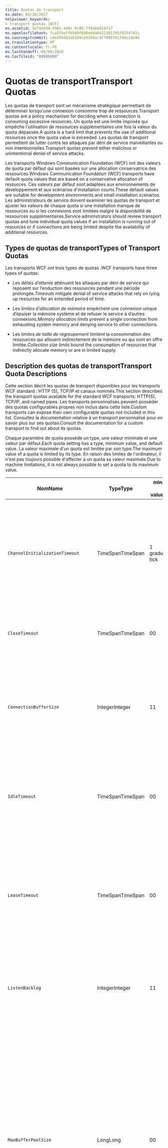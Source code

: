 ```yaml
---
title: Quotas de transport
ms.date: 03/30/2017
helpviewer_keywords:
- transport quotas [WCF]
ms.assetid: 3e71dd3d-f981-4d9c-9c06-ff8abb61b717
ms.openlocfilehash: fca5fbeffb560f848edda6421301785f02547d2c
ms.sourcegitcommit: cdb295dd1db589ce5169ac9ff096f01fd0c2da9d
ms.translationtype: MT
ms.contentlocale: fr-FR
ms.lasthandoff: 06/09/2020
ms.locfileid: "84585699"
---
```

# <a name="transport-quotas"></a><span data-ttu-id="00146-102">Quotas de transport</span><span class="sxs-lookup"><span data-stu-id="00146-102">Transport Quotas</span></span>
<span data-ttu-id="00146-103">Les quotas de transport sont un mécanisme stratégique permettant de déterminer lorsqu'une connexion consomme trop de ressources.</span><span class="sxs-lookup"><span data-stu-id="00146-103">Transport quotas are a policy mechanism for deciding when a connection is consuming excessive resources.</span></span> <span data-ttu-id="00146-104">Un quota est une limite imposée qui empêche l'utilisation de ressources supplémentaires une fois la valeur du quota dépassée.</span><span class="sxs-lookup"><span data-stu-id="00146-104">A quota is a hard limit that prevents the use of additional resources once the quota value is exceeded.</span></span> <span data-ttu-id="00146-105">Les quotas de transport permettent de lutter contre les attaques par déni de service malveillantes ou non intentionnelles.</span><span class="sxs-lookup"><span data-stu-id="00146-105">Transport quotas prevent either malicious or unintentional denial of service attacks.</span></span>  
  
 <span data-ttu-id="00146-106">Les transports Windows Communication Foundation (WCF) ont des valeurs de quota par défaut qui sont basées sur une allocation conservatrice des ressources.</span><span class="sxs-lookup"><span data-stu-id="00146-106">Windows Communication Foundation (WCF) transports have default quota values that are based on a conservative allocation of resources.</span></span> <span data-ttu-id="00146-107">Ces valeurs par défaut sont adaptées aux environnements de développement et aux scénarios d'installation courts.</span><span class="sxs-lookup"><span data-stu-id="00146-107">These default values are suitable for development environments and small installation scenarios.</span></span> <span data-ttu-id="00146-108">Les administrateurs de service doivent examiner les quotas de transport et ajuster les valeurs de chaque quota si une installation manque de ressources ou si les connexions sont limitées malgré la disponibilité de ressources supplémentaires.</span><span class="sxs-lookup"><span data-stu-id="00146-108">Service administrators should review transport quotas and tune individual quota values if an installation is running out of resources or if connections are being limited despite the availability of additional resources.</span></span>  
  
## <a name="types-of-transport-quotas"></a><span data-ttu-id="00146-109">Types de quotas de transport</span><span class="sxs-lookup"><span data-stu-id="00146-109">Types of Transport Quotas</span></span>  
 <span data-ttu-id="00146-110">Les transports WCF ont trois types de quotas :</span><span class="sxs-lookup"><span data-stu-id="00146-110">WCF transports have three types of quotas:</span></span>  
  
- <span data-ttu-id="00146-111">Les *délais d’attente* atténuent les attaques par déni de service qui reposent sur l’enduction des ressources pendant une période prolongée.</span><span class="sxs-lookup"><span data-stu-id="00146-111">*Timeouts* mitigate denial of service attacks that rely on tying up resources for an extended period of time.</span></span>  
  
- <span data-ttu-id="00146-112">Les *limites d’allocation de mémoire* empêchent une connexion unique d’épuiser la mémoire système et de refuser le service à d’autres connexions.</span><span class="sxs-lookup"><span data-stu-id="00146-112">*Memory allocation limits* prevent a single connection from exhausting system memory and denying service to other connections.</span></span>  
  
- <span data-ttu-id="00146-113">Les *limites de taille de regroupement limitent* la consommation des ressources qui allouent indirectement de la mémoire ou qui sont en offre limitée.</span><span class="sxs-lookup"><span data-stu-id="00146-113">*Collection size limits* bound the consumption of resources that indirectly allocate memory or are in limited supply.</span></span>  
  
## <a name="transport-quota-descriptions"></a><span data-ttu-id="00146-114">Description des quotas de transport</span><span class="sxs-lookup"><span data-stu-id="00146-114">Transport Quota Descriptions</span></span>  
 <span data-ttu-id="00146-115">Cette section décrit les quotas de transport disponibles pour les transports WCF standard : HTTP (S), TCP/IP et canaux nommés.</span><span class="sxs-lookup"><span data-stu-id="00146-115">This section describes the transport quotas available for the standard WCF transports: HTTP(S), TCP/IP, and named pipes.</span></span> <span data-ttu-id="00146-116">Les transports personnalisés peuvent posséder des quotas configurables propres non inclus dans cette liste.</span><span class="sxs-lookup"><span data-stu-id="00146-116">Custom transports can expose their own configurable quotas not included in this list.</span></span> <span data-ttu-id="00146-117">Consultez la documentation relative à un transport personnalisé pour en savoir plus sur ses quotas.</span><span class="sxs-lookup"><span data-stu-id="00146-117">Consult the documentation for a custom transport to find out about its quotas.</span></span>  
  
 <span data-ttu-id="00146-118">Chaque paramètre de quota possède un type, une valeur minimale et une valeur par défaut.</span><span class="sxs-lookup"><span data-stu-id="00146-118">Each quota setting has a type, minimum value, and default value.</span></span> <span data-ttu-id="00146-119">La valeur maximale d'un quota est limitée par son type.</span><span class="sxs-lookup"><span data-stu-id="00146-119">The maximum value of a quota is limited by its type.</span></span> <span data-ttu-id="00146-120">En raison des limites de l'ordinateur, il n'est pas toujours possible d'affecter à un quota sa valeur maximale.</span><span class="sxs-lookup"><span data-stu-id="00146-120">Due to machine limitations, it is not always possible to set a quota to its maximum value.</span></span>  
  
|<span data-ttu-id="00146-121">Nom</span><span class="sxs-lookup"><span data-stu-id="00146-121">Name</span></span>|<span data-ttu-id="00146-122">Type</span><span class="sxs-lookup"><span data-stu-id="00146-122">Type</span></span>|<span data-ttu-id="00146-123">min.</span><span class="sxs-lookup"><span data-stu-id="00146-123">Min.</span></span><br /><br /> <span data-ttu-id="00146-124">value</span><span class="sxs-lookup"><span data-stu-id="00146-124">value</span></span>|<span data-ttu-id="00146-125">Default</span><span class="sxs-lookup"><span data-stu-id="00146-125">Default</span></span><br /><br /> <span data-ttu-id="00146-126">value</span><span class="sxs-lookup"><span data-stu-id="00146-126">value</span></span>|<span data-ttu-id="00146-127">Description</span><span class="sxs-lookup"><span data-stu-id="00146-127">Description</span></span>|  
|----------|----------|--------------------|-----------------------|-----------------|  
|`ChannelInitializationTimeout`|<span data-ttu-id="00146-128">TimeSpan</span><span class="sxs-lookup"><span data-stu-id="00146-128">TimeSpan</span></span>|<span data-ttu-id="00146-129">1 graduation</span><span class="sxs-lookup"><span data-stu-id="00146-129">1 tick</span></span>|<span data-ttu-id="00146-130">5 secondes</span><span class="sxs-lookup"><span data-stu-id="00146-130">5 sec</span></span>|<span data-ttu-id="00146-131">Durée maximale à attendre pour qu'une connexion envoie le préambule pendant la lecture initiale.</span><span class="sxs-lookup"><span data-stu-id="00146-131">Maximum time to wait for a connection to send the preamble during the initial read.</span></span> <span data-ttu-id="00146-132">Ces données sont reçues avant que l'authentification ait lieu.</span><span class="sxs-lookup"><span data-stu-id="00146-132">This data is received before authentication occurs.</span></span> <span data-ttu-id="00146-133">Ce paramètre est généralement bien inférieur à la valeur de quota `ReceiveTimeout`.</span><span class="sxs-lookup"><span data-stu-id="00146-133">This setting is generally much smaller than the `ReceiveTimeout` quota value.</span></span>|  
|`CloseTimeout`|<span data-ttu-id="00146-134">TimeSpan</span><span class="sxs-lookup"><span data-stu-id="00146-134">TimeSpan</span></span>|<span data-ttu-id="00146-135">0</span><span class="sxs-lookup"><span data-stu-id="00146-135">0</span></span>|<span data-ttu-id="00146-136">1 minute</span><span class="sxs-lookup"><span data-stu-id="00146-136">1 min</span></span>|<span data-ttu-id="00146-137">Durée maximale à attendre pour qu'une connexion se ferme avant que le transport ne lève une exception.</span><span class="sxs-lookup"><span data-stu-id="00146-137">Maximum time to wait for a connection to close before the transport raises an exception.</span></span>|  
|`ConnectionBufferSize`|<span data-ttu-id="00146-138">Integer</span><span class="sxs-lookup"><span data-stu-id="00146-138">Integer</span></span>|<span data-ttu-id="00146-139">1</span><span class="sxs-lookup"><span data-stu-id="00146-139">1</span></span>|<span data-ttu-id="00146-140">8 Ko</span><span class="sxs-lookup"><span data-stu-id="00146-140">8 KB</span></span>|<span data-ttu-id="00146-141">Taille, en octets, des mémoires tampon de réception et de transmission du transport sous-jacent.</span><span class="sxs-lookup"><span data-stu-id="00146-141">Size, in bytes, of the transmit and receive buffers of the underlying transport.</span></span> <span data-ttu-id="00146-142">Augmenter la taille de la mémoire tampon peut améliorer le débit lors de l'envoi de messages volumineux.</span><span class="sxs-lookup"><span data-stu-id="00146-142">Increasing the buffer size can improve throughput when sending large messages.</span></span>|  
|`IdleTimeout`|<span data-ttu-id="00146-143">TimeSpan</span><span class="sxs-lookup"><span data-stu-id="00146-143">TimeSpan</span></span>|<span data-ttu-id="00146-144">0</span><span class="sxs-lookup"><span data-stu-id="00146-144">0</span></span>|<span data-ttu-id="00146-145">2 min</span><span class="sxs-lookup"><span data-stu-id="00146-145">2 min</span></span>|<span data-ttu-id="00146-146">Durée maximale pendant laquelle une connexion en groupe peut rester inactive avant d'être fermée.</span><span class="sxs-lookup"><span data-stu-id="00146-146">Maximum time a pooled connection can remain idle before being closed.</span></span><br /><br /> <span data-ttu-id="00146-147">Ce paramètre ne s'applique qu'aux connexions en groupe.</span><span class="sxs-lookup"><span data-stu-id="00146-147">This setting only applies to pooled connections.</span></span>|  
|`LeaseTimeout`|<span data-ttu-id="00146-148">TimeSpan</span><span class="sxs-lookup"><span data-stu-id="00146-148">TimeSpan</span></span>|<span data-ttu-id="00146-149">0</span><span class="sxs-lookup"><span data-stu-id="00146-149">0</span></span>|<span data-ttu-id="00146-150">5 minutes</span><span class="sxs-lookup"><span data-stu-id="00146-150">5 min</span></span>|<span data-ttu-id="00146-151">Durée de vie maximale d'une connexion en groupe active.</span><span class="sxs-lookup"><span data-stu-id="00146-151">Maximum lifetime of an active pooled connection.</span></span> <span data-ttu-id="00146-152">Après que la durée spécifiée s'est écoulée, la connexion se ferme une fois la requête en cours prise en charge.</span><span class="sxs-lookup"><span data-stu-id="00146-152">After the specified time elapses, the connection closes once the current request is serviced.</span></span><br /><br /> <span data-ttu-id="00146-153">Ce paramètre ne s'applique qu'aux connexions en groupe.</span><span class="sxs-lookup"><span data-stu-id="00146-153">This setting only applies to pooled connections.</span></span>|  
|`ListenBacklog`|<span data-ttu-id="00146-154">Integer</span><span class="sxs-lookup"><span data-stu-id="00146-154">Integer</span></span>|<span data-ttu-id="00146-155">1</span><span class="sxs-lookup"><span data-stu-id="00146-155">1</span></span>|<span data-ttu-id="00146-156">10</span><span class="sxs-lookup"><span data-stu-id="00146-156">10</span></span>|<span data-ttu-id="00146-157">Nombre maximal de connexions que l'écouteur n'a pas pris en charge avant que des connexions supplémentaires à ce point de terminaison soient refusées.</span><span class="sxs-lookup"><span data-stu-id="00146-157">Maximum number of connections that the listener can have unserviced before additional connections to that endpoint are denied.</span></span>|  
|`MaxBufferPoolSize`|<span data-ttu-id="00146-158">Long</span><span class="sxs-lookup"><span data-stu-id="00146-158">Long</span></span>|<span data-ttu-id="00146-159">0</span><span class="sxs-lookup"><span data-stu-id="00146-159">0</span></span>|<span data-ttu-id="00146-160">512 Ko</span><span class="sxs-lookup"><span data-stu-id="00146-160">512 KB</span></span>|<span data-ttu-id="00146-161">Mémoire maximale, en octets, que le transport consacre à regrouper des mémoires tampons de messages réutilisables.</span><span class="sxs-lookup"><span data-stu-id="00146-161">Maximum memory, in bytes, that the transport devotes to pooling reusable message buffers.</span></span> <span data-ttu-id="00146-162">Lorsque le pool ne peut pas fournir de mémoire tampon de messages, une nouvelle mémoire tampon est allouée pour une utilisation temporaire.</span><span class="sxs-lookup"><span data-stu-id="00146-162">When the pool cannot supply a message buffer, a new buffer is allocated for temporary use.</span></span><br /><br /> <span data-ttu-id="00146-163">Les installations qui créent de nombreuses fabrications de canaux ou écouteurs peuvent allouer de grandes quantités de mémoire aux pools de mémoires tampon.</span><span class="sxs-lookup"><span data-stu-id="00146-163">Installations that create many channel factories or listeners can allocate large amounts of memory for buffer pools.</span></span> <span data-ttu-id="00146-164">Dans ce scénario, la réduction de la taille de la mémoire tampon peut réduire fortement l'utilisation de la mémoire.</span><span class="sxs-lookup"><span data-stu-id="00146-164">Reducing this buffer size can greatly reduce memory usage in this scenario.</span></span>|  
|`MaxBufferSize`|<span data-ttu-id="00146-165">Integer</span><span class="sxs-lookup"><span data-stu-id="00146-165">Integer</span></span>|<span data-ttu-id="00146-166">1</span><span class="sxs-lookup"><span data-stu-id="00146-166">1</span></span>|<span data-ttu-id="00146-167">64 Ko</span><span class="sxs-lookup"><span data-stu-id="00146-167">64 KB</span></span>|<span data-ttu-id="00146-168">Taille maximale, en octets, d'une mémoire tampon utilisée pour diffuser en continu des données.</span><span class="sxs-lookup"><span data-stu-id="00146-168">Maximum size, in bytes, of a buffer used for streaming data.</span></span> <span data-ttu-id="00146-169">Si ce quota de transport n'est pas défini, ou si le transport n'a pas recours à la diffusion en continu, la valeur de quota est identique à la plus petite de ces deux valeurs de quota : `MaxReceivedMessageSize` et <xref:System.Int32.MaxValue>.</span><span class="sxs-lookup"><span data-stu-id="00146-169">If this transport quota is not set, or the transport is not using streaming, then the quota value is the same as the smaller of the `MaxReceivedMessageSize` quota value and <xref:System.Int32.MaxValue>.</span></span>|  
|`MaxOutboundConnectionsPerEndpoint`|<span data-ttu-id="00146-170">Integer</span><span class="sxs-lookup"><span data-stu-id="00146-170">Integer</span></span>|<span data-ttu-id="00146-171">1</span><span class="sxs-lookup"><span data-stu-id="00146-171">1</span></span>|<span data-ttu-id="00146-172">10</span><span class="sxs-lookup"><span data-stu-id="00146-172">10</span></span>|<span data-ttu-id="00146-173">Nombre maximal de connexions sortantes qui peuvent être associées à un point de terminaison particulier.</span><span class="sxs-lookup"><span data-stu-id="00146-173">Maximum number of outgoing connections that can be associated with a particular endpoint.</span></span><br /><br /> <span data-ttu-id="00146-174">Ce paramètre ne s'applique qu'aux connexions en groupe.</span><span class="sxs-lookup"><span data-stu-id="00146-174">This setting only applies to pooled connections.</span></span>|  
|`MaxOutputDelay`|<span data-ttu-id="00146-175">TimeSpan</span><span class="sxs-lookup"><span data-stu-id="00146-175">TimeSpan</span></span>|<span data-ttu-id="00146-176">0</span><span class="sxs-lookup"><span data-stu-id="00146-176">0</span></span>|<span data-ttu-id="00146-177">200 ms</span><span class="sxs-lookup"><span data-stu-id="00146-177">200 ms</span></span>|<span data-ttu-id="00146-178">Durée maximale à attendre après une opération d'envoi pour traiter par lot des messages supplémentaires dans une opération unique.</span><span class="sxs-lookup"><span data-stu-id="00146-178">Maximum time to wait after a send operation for batching additional messages in a single operation.</span></span> <span data-ttu-id="00146-179">Les messages sont envoyés plus tôt si la mémoire tampon du transport sous-jacent est pleine.</span><span class="sxs-lookup"><span data-stu-id="00146-179">Messages are sent earlier if the buffer of the underlying transport becomes full.</span></span> <span data-ttu-id="00146-180">L'envoi de messages supplémentaires ne réinitialise pas la période d'attente.</span><span class="sxs-lookup"><span data-stu-id="00146-180">Sending additional messages does not reset the delay period.</span></span>|  
|`MaxPendingAccepts`|<span data-ttu-id="00146-181">Integer</span><span class="sxs-lookup"><span data-stu-id="00146-181">Integer</span></span>|<span data-ttu-id="00146-182">1</span><span class="sxs-lookup"><span data-stu-id="00146-182">1</span></span>|<span data-ttu-id="00146-183">1</span><span class="sxs-lookup"><span data-stu-id="00146-183">1</span></span>|<span data-ttu-id="00146-184">Nombre maximal de canaux que l'écouteur peut mettre en attente d'acceptation.</span><span class="sxs-lookup"><span data-stu-id="00146-184">Maximum number of accepts for channels that the listener can have waiting.</span></span><br /><br /> <span data-ttu-id="00146-185">Il existe un intervalle entre la fin de l'acceptation en cours et le début d'une nouvelle acceptation.</span><span class="sxs-lookup"><span data-stu-id="00146-185">There is an interval of time between the accept completing and a new accept starting.</span></span> <span data-ttu-id="00146-186">Augmenter la taille de cette collection peut empêcher la suppression des clients qui se connectent pendant cet intervalle.</span><span class="sxs-lookup"><span data-stu-id="00146-186">Increasing this collection size can prevent clients that connect during this interval from being dropped.</span></span>|  
|`MaxPendingConnections`|<span data-ttu-id="00146-187">Integer</span><span class="sxs-lookup"><span data-stu-id="00146-187">Integer</span></span>|<span data-ttu-id="00146-188">1</span><span class="sxs-lookup"><span data-stu-id="00146-188">1</span></span>|<span data-ttu-id="00146-189">10</span><span class="sxs-lookup"><span data-stu-id="00146-189">10</span></span>|<span data-ttu-id="00146-190">Nombre maximal de connexions que l'écouteur peut mettre en attente d'acceptation par l'application.</span><span class="sxs-lookup"><span data-stu-id="00146-190">Maximum number of connections that the listener can have waiting to be accepted by the application.</span></span> <span data-ttu-id="00146-191">Lorsque cette valeur de quota est dépassée, les nouvelles connexions entrantes sont supprimées plutôt que mises en attente d'acceptation.</span><span class="sxs-lookup"><span data-stu-id="00146-191">When this quota value is exceeded, new incoming connections are dropped rather than waiting to be accepted.</span></span><br /><br /> <span data-ttu-id="00146-192">Les fonctionnalités de connexion telles que la sécurité des messages peuvent entraîner qu'un client ouvre plusieurs connexions.</span><span class="sxs-lookup"><span data-stu-id="00146-192">Connection features such as message security can cause a client to open more than one connection.</span></span> <span data-ttu-id="00146-193">Les administrateurs de service doivent prendre en compte ces connexions supplémentaires lors de la définition de cette valeur de quota.</span><span class="sxs-lookup"><span data-stu-id="00146-193">Service administrators should account for these additional connections when setting this quota value.</span></span>|  
|`MaxReceivedMessageSize`|<span data-ttu-id="00146-194">Long</span><span class="sxs-lookup"><span data-stu-id="00146-194">Long</span></span>|<span data-ttu-id="00146-195">1</span><span class="sxs-lookup"><span data-stu-id="00146-195">1</span></span>|<span data-ttu-id="00146-196">64 Ko</span><span class="sxs-lookup"><span data-stu-id="00146-196">64 KB</span></span>|<span data-ttu-id="00146-197">Taille maximale, en octets, d'un message reçu (en-têtes compris) avant que le transport ne lève une exception.</span><span class="sxs-lookup"><span data-stu-id="00146-197">Maximum size, in bytes, of a received message, including headers, before the transport raises an exception.</span></span>|  
|`OpenTimeout`|<span data-ttu-id="00146-198">TimeSpan</span><span class="sxs-lookup"><span data-stu-id="00146-198">TimeSpan</span></span>|<span data-ttu-id="00146-199">0</span><span class="sxs-lookup"><span data-stu-id="00146-199">0</span></span>|<span data-ttu-id="00146-200">1 minute</span><span class="sxs-lookup"><span data-stu-id="00146-200">1 min</span></span>|<span data-ttu-id="00146-201">Durée maximale à attendre pour qu'une connexion soit établie avant que le transport ne lève une exception.</span><span class="sxs-lookup"><span data-stu-id="00146-201">Maximum time to wait for a connection to be established before the transport raises an exception.</span></span>|  
|`ReceiveTimeout`|<span data-ttu-id="00146-202">TimeSpan</span><span class="sxs-lookup"><span data-stu-id="00146-202">TimeSpan</span></span>|<span data-ttu-id="00146-203">0</span><span class="sxs-lookup"><span data-stu-id="00146-203">0</span></span>|<span data-ttu-id="00146-204">10 min</span><span class="sxs-lookup"><span data-stu-id="00146-204">10 min</span></span>|<span data-ttu-id="00146-205">Durée maximale à attendre pour qu'une opération de lecture se termine avant que le transport ne lève une exception.</span><span class="sxs-lookup"><span data-stu-id="00146-205">Maximum time to wait for a read operation to complete before the transport raises an exception.</span></span>|  
|`SendTimeout`|<span data-ttu-id="00146-206">Timespan</span><span class="sxs-lookup"><span data-stu-id="00146-206">Timespan</span></span>|<span data-ttu-id="00146-207">0</span><span class="sxs-lookup"><span data-stu-id="00146-207">0</span></span>|<span data-ttu-id="00146-208">1 minute</span><span class="sxs-lookup"><span data-stu-id="00146-208">1 min</span></span>|<span data-ttu-id="00146-209">Durée maximale à attendre pour qu'une opération d'écriture se termine avant que le transport ne lève une exception.</span><span class="sxs-lookup"><span data-stu-id="00146-209">Maximum time to wait for a write operation to complete before the transport raises an exception.</span></span>|  
  
 <span data-ttu-id="00146-210">Les quotas de transport `MaxPendingConnections` et `MaxOutboundConnectionsPerEndpoint` sont combinés dans un quota de transport unique appelé `MaxConnections` en cas de définition par la liaison ou la configuration.</span><span class="sxs-lookup"><span data-stu-id="00146-210">The transport quotas `MaxPendingConnections` and `MaxOutboundConnectionsPerEndpoint` are combined into a single transport quota called `MaxConnections` when set through the binding or configuration.</span></span> <span data-ttu-id="00146-211">Seul l’élément de liaison autorise la définition de ces valeurs de quota une par une.</span><span class="sxs-lookup"><span data-stu-id="00146-211">Only the binding element allows setting these quota values individually.</span></span> <span data-ttu-id="00146-212">Le quota de transport `MaxConnections` a les mêmes valeurs minimale et par défaut.</span><span class="sxs-lookup"><span data-stu-id="00146-212">The `MaxConnections` transport quota has the same minimum and default values.</span></span>  
  
## <a name="setting-transport-quotas"></a><span data-ttu-id="00146-213">Définition des quotas de transport</span><span class="sxs-lookup"><span data-stu-id="00146-213">Setting Transport Quotas</span></span>  
 <span data-ttu-id="00146-214">Les quotas de transport sont définis au moyen de l’élément de liaison de transport, la liaison de transport, la configuration de l’application ou la stratégie hôte.</span><span class="sxs-lookup"><span data-stu-id="00146-214">Transport quotas are set through the transport binding element, the transport binding, application configuration, or host policy.</span></span> <span data-ttu-id="00146-215">Ce document n'aborde pas le paramétrage des transports par la stratégie hôte.</span><span class="sxs-lookup"><span data-stu-id="00146-215">This document does not cover setting transports through host policy.</span></span> <span data-ttu-id="00146-216">Consultez la documentation relative au transport sous-jacent pour découvrir les paramètres des quotas de stratégie hôte.</span><span class="sxs-lookup"><span data-stu-id="00146-216">Consult the documentation for the underlying transport to discover the settings for host policy quotas.</span></span> <span data-ttu-id="00146-217">La rubrique [configuration de http et HTTPS](configuring-http-and-https.md) décrit les paramètres de quota pour le pilote http. sys.</span><span class="sxs-lookup"><span data-stu-id="00146-217">The [Configuring HTTP and HTTPS](configuring-http-and-https.md) topic describes quota settings for the Http.sys driver.</span></span> <span data-ttu-id="00146-218">Recherchez plus d'informations sur la configuration des limites de Windows pour des connexions HTTP, TCP/IP et de canal nommé dans la Base de connaissances Microsoft.</span><span class="sxs-lookup"><span data-stu-id="00146-218">Search the Microsoft Knowledge Base for more information about configuring Windows limits on HTTP, TCP/IP, and named pipe connections.</span></span>  
  
 <span data-ttu-id="00146-219">D'autres types de quotas s'appliquent indirectement aux transports.</span><span class="sxs-lookup"><span data-stu-id="00146-219">Other types of quotas apply indirectly to transports.</span></span> <span data-ttu-id="00146-220">L'encodeur de message que le transport utilise pour transformer un message en octets peut avoir ses propres paramètres de quota.</span><span class="sxs-lookup"><span data-stu-id="00146-220">The message encoder that the transport uses to transform a message into bytes can have its own quota settings.</span></span> <span data-ttu-id="00146-221">Toutefois, ces quotas sont indépendants du type de transport utilisé.</span><span class="sxs-lookup"><span data-stu-id="00146-221">However, these quotas are independent of the type of transport being used.</span></span>  
  
### <a name="controlling-transport-quotas-from-the-binding-element"></a><span data-ttu-id="00146-222">Contrôle des quotas de transport depuis l’élément de liaison</span><span class="sxs-lookup"><span data-stu-id="00146-222">Controlling Transport Quotas from the Binding Element</span></span>  
 <span data-ttu-id="00146-223">La définition des quotas de transport au moyen de l’élément de liaison offre le maximum de souplesse pour contrôler le comportement du transport.</span><span class="sxs-lookup"><span data-stu-id="00146-223">Setting transport quotas through the binding element offers the greatest flexibility in controlling the transport's behavior.</span></span> <span data-ttu-id="00146-224">Les délais par défaut pour les opérations de fermeture, d'ouverture, de réception et d'envoi sont issus de la liaison lorsqu'un canal est construit.</span><span class="sxs-lookup"><span data-stu-id="00146-224">The default timeouts for Close, Open, Receive, and Send operations are taken from the binding when a channel is built.</span></span>  
  
|<span data-ttu-id="00146-225">Nom</span><span class="sxs-lookup"><span data-stu-id="00146-225">Name</span></span>|<span data-ttu-id="00146-226">HTTP</span><span class="sxs-lookup"><span data-stu-id="00146-226">HTTP</span></span>|<span data-ttu-id="00146-227">TCP/IP</span><span class="sxs-lookup"><span data-stu-id="00146-227">TCP/IP</span></span>|<span data-ttu-id="00146-228">Canal nommé</span><span class="sxs-lookup"><span data-stu-id="00146-228">Named pipe</span></span>|  
|----------|----------|-------------|----------------|  
|`ChannelInitializationTimeout`||<span data-ttu-id="00146-229">X</span><span class="sxs-lookup"><span data-stu-id="00146-229">X</span></span>|<span data-ttu-id="00146-230">X</span><span class="sxs-lookup"><span data-stu-id="00146-230">X</span></span>|  
|`CloseTimeout`||||  
|`ConnectionBufferSize`||<span data-ttu-id="00146-231">X</span><span class="sxs-lookup"><span data-stu-id="00146-231">X</span></span>|<span data-ttu-id="00146-232">X</span><span class="sxs-lookup"><span data-stu-id="00146-232">X</span></span>|  
|`IdleTimeout`||<span data-ttu-id="00146-233">X</span><span class="sxs-lookup"><span data-stu-id="00146-233">X</span></span>|<span data-ttu-id="00146-234">X</span><span class="sxs-lookup"><span data-stu-id="00146-234">X</span></span>|  
|`LeaseTimeout`||<span data-ttu-id="00146-235">X</span><span class="sxs-lookup"><span data-stu-id="00146-235">X</span></span>||  
|`ListenBacklog`||<span data-ttu-id="00146-236">X</span><span class="sxs-lookup"><span data-stu-id="00146-236">X</span></span>||  
|`MaxBufferPoolSize`|<span data-ttu-id="00146-237">X</span><span class="sxs-lookup"><span data-stu-id="00146-237">X</span></span>|<span data-ttu-id="00146-238">X</span><span class="sxs-lookup"><span data-stu-id="00146-238">X</span></span>|<span data-ttu-id="00146-239">X</span><span class="sxs-lookup"><span data-stu-id="00146-239">X</span></span>|  
|`MaxBufferSize`|<span data-ttu-id="00146-240">X</span><span class="sxs-lookup"><span data-stu-id="00146-240">X</span></span>|<span data-ttu-id="00146-241">X</span><span class="sxs-lookup"><span data-stu-id="00146-241">X</span></span>|<span data-ttu-id="00146-242">X</span><span class="sxs-lookup"><span data-stu-id="00146-242">X</span></span>|  
|`MaxOutboundConnectionsPerEndpoint`||<span data-ttu-id="00146-243">X</span><span class="sxs-lookup"><span data-stu-id="00146-243">X</span></span>|<span data-ttu-id="00146-244">X</span><span class="sxs-lookup"><span data-stu-id="00146-244">X</span></span>|  
|`MaxOutputDelay`||<span data-ttu-id="00146-245">X</span><span class="sxs-lookup"><span data-stu-id="00146-245">X</span></span>|<span data-ttu-id="00146-246">X</span><span class="sxs-lookup"><span data-stu-id="00146-246">X</span></span>|  
|`MaxPendingAccepts`||<span data-ttu-id="00146-247">X</span><span class="sxs-lookup"><span data-stu-id="00146-247">X</span></span>|<span data-ttu-id="00146-248">X</span><span class="sxs-lookup"><span data-stu-id="00146-248">X</span></span>|  
|`MaxPendingConnections`||<span data-ttu-id="00146-249">X</span><span class="sxs-lookup"><span data-stu-id="00146-249">X</span></span>|<span data-ttu-id="00146-250">X</span><span class="sxs-lookup"><span data-stu-id="00146-250">X</span></span>|  
|`MaxReceivedMessageSize`|<span data-ttu-id="00146-251">X</span><span class="sxs-lookup"><span data-stu-id="00146-251">X</span></span>|<span data-ttu-id="00146-252">X</span><span class="sxs-lookup"><span data-stu-id="00146-252">X</span></span>|<span data-ttu-id="00146-253">X</span><span class="sxs-lookup"><span data-stu-id="00146-253">X</span></span>|  
|`OpenTimeout`||||  
|`ReceiveTimeout`||||  
|`SendTimeout`||||  
  
### <a name="controlling-transport-quotas-from-the-binding"></a><span data-ttu-id="00146-254">Contrôle des quotas de transport depuis la liaison</span><span class="sxs-lookup"><span data-stu-id="00146-254">Controlling Transport Quotas from the Binding</span></span>  
 <span data-ttu-id="00146-255">La définition des quotas de transport au moyen de la liaison permet de choisir parmi un ensemble de quotas simplifié tout en conservant l’accès aux valeurs de quota les plus courantes.</span><span class="sxs-lookup"><span data-stu-id="00146-255">Setting transport quotas through the binding offers a simplified set of quotas to choose from while still giving access to the most common quota values.</span></span>  
  
|<span data-ttu-id="00146-256">Nom</span><span class="sxs-lookup"><span data-stu-id="00146-256">Name</span></span>|<span data-ttu-id="00146-257">HTTP</span><span class="sxs-lookup"><span data-stu-id="00146-257">HTTP</span></span>|<span data-ttu-id="00146-258">TCP/IP</span><span class="sxs-lookup"><span data-stu-id="00146-258">TCP/IP</span></span>|<span data-ttu-id="00146-259">Canal nommé</span><span class="sxs-lookup"><span data-stu-id="00146-259">Named pipe</span></span>|  
|----------|----------|-------------|----------------|  
|`ChannelInitializationTimeout`||||  
|`CloseTimeout`|<span data-ttu-id="00146-260">X</span><span class="sxs-lookup"><span data-stu-id="00146-260">X</span></span>|<span data-ttu-id="00146-261">X</span><span class="sxs-lookup"><span data-stu-id="00146-261">X</span></span>|<span data-ttu-id="00146-262">X</span><span class="sxs-lookup"><span data-stu-id="00146-262">X</span></span>|  
|`ConnectionBufferSize`||||  
|`IdleTimeout`||||  
|`LeaseTimeout`||||  
|`ListenBacklog`||<span data-ttu-id="00146-263">X</span><span class="sxs-lookup"><span data-stu-id="00146-263">X</span></span>||  
|`MaxBufferPoolSize`|<span data-ttu-id="00146-264">X</span><span class="sxs-lookup"><span data-stu-id="00146-264">X</span></span>|<span data-ttu-id="00146-265">X</span><span class="sxs-lookup"><span data-stu-id="00146-265">X</span></span>|<span data-ttu-id="00146-266">X</span><span class="sxs-lookup"><span data-stu-id="00146-266">X</span></span>|  
|`MaxBufferSize`|<span data-ttu-id="00146-267">1</span><span class="sxs-lookup"><span data-stu-id="00146-267">1</span></span>|<span data-ttu-id="00146-268">X</span><span class="sxs-lookup"><span data-stu-id="00146-268">X</span></span>|<span data-ttu-id="00146-269">X</span><span class="sxs-lookup"><span data-stu-id="00146-269">X</span></span>|  
|`MaxOutboundConnectionsPerEndpoint`||<span data-ttu-id="00146-270">2</span><span class="sxs-lookup"><span data-stu-id="00146-270">2</span></span>|<span data-ttu-id="00146-271">2</span><span class="sxs-lookup"><span data-stu-id="00146-271">2</span></span>|  
|`MaxOutputDelay`||||  
|`MaxPendingAccepts`||||  
|`MaxPendingConnections`||<span data-ttu-id="00146-272">2</span><span class="sxs-lookup"><span data-stu-id="00146-272">2</span></span>|<span data-ttu-id="00146-273">2</span><span class="sxs-lookup"><span data-stu-id="00146-273">2</span></span>|  
|`MaxReceivedMessageSize`|<span data-ttu-id="00146-274">X</span><span class="sxs-lookup"><span data-stu-id="00146-274">X</span></span>|<span data-ttu-id="00146-275">X</span><span class="sxs-lookup"><span data-stu-id="00146-275">X</span></span>|<span data-ttu-id="00146-276">X</span><span class="sxs-lookup"><span data-stu-id="00146-276">X</span></span>|  
|`OpenTimeout`|<span data-ttu-id="00146-277">X</span><span class="sxs-lookup"><span data-stu-id="00146-277">X</span></span>|<span data-ttu-id="00146-278">X</span><span class="sxs-lookup"><span data-stu-id="00146-278">X</span></span>|<span data-ttu-id="00146-279">X</span><span class="sxs-lookup"><span data-stu-id="00146-279">X</span></span>|  
|`ReceiveTimeout`|<span data-ttu-id="00146-280">X</span><span class="sxs-lookup"><span data-stu-id="00146-280">X</span></span>|<span data-ttu-id="00146-281">X</span><span class="sxs-lookup"><span data-stu-id="00146-281">X</span></span>|<span data-ttu-id="00146-282">X</span><span class="sxs-lookup"><span data-stu-id="00146-282">X</span></span>|  
|`SendTimeout`|<span data-ttu-id="00146-283">X</span><span class="sxs-lookup"><span data-stu-id="00146-283">X</span></span>|<span data-ttu-id="00146-284">X</span><span class="sxs-lookup"><span data-stu-id="00146-284">X</span></span>|<span data-ttu-id="00146-285">X</span><span class="sxs-lookup"><span data-stu-id="00146-285">X</span></span>|  
  
1. <span data-ttu-id="00146-286">Le quota de transport `MaxBufferSize` est uniquement disponible sur la liaison `BasicHttp`.</span><span class="sxs-lookup"><span data-stu-id="00146-286">The `MaxBufferSize` transport quota is only available on the `BasicHttp` binding.</span></span> <span data-ttu-id="00146-287">Les liaisons `WSHttp` sont destinées aux scénarios qui ne prennent pas en charge les modes de transport diffusés en continu.</span><span class="sxs-lookup"><span data-stu-id="00146-287">The `WSHttp` bindings are for scenarios that do not support streamed transport modes.</span></span>  
  
2. <span data-ttu-id="00146-288">Les quotas de transport `MaxPendingConnections` et `MaxOutboundConnectionsPerEndpoint` sont combinés dans un quota de transport unique appelé `MaxConnections`.</span><span class="sxs-lookup"><span data-stu-id="00146-288">The transport quotas `MaxPendingConnections` and `MaxOutboundConnectionsPerEndpoint` are combined into a single transport quota called `MaxConnections`.</span></span>  
  
### <a name="controlling-transport-quotas-from-configuration"></a><span data-ttu-id="00146-289">Contrôle des quotas de transport depuis la configuration</span><span class="sxs-lookup"><span data-stu-id="00146-289">Controlling Transport Quotas from Configuration</span></span>  
 <span data-ttu-id="00146-290">La configuration de l’application peut définir les mêmes quotas de transport qu’en accédant directement aux propriétés d’une liaison.</span><span class="sxs-lookup"><span data-stu-id="00146-290">Application configuration can set the same transport quotas as directly accessing properties on a binding.</span></span> <span data-ttu-id="00146-291">Dans les fichiers de configuration, le nom d'un quota de transport commence toujours par une minuscule.</span><span class="sxs-lookup"><span data-stu-id="00146-291">In configuration files, the name of a transport quota always starts with a lowercase letter.</span></span> <span data-ttu-id="00146-292">Par exemple, la propriété `CloseTimeout` d’une liaison correspond au paramètre `closeTimeout` dans la configuration et la propriété `MaxConnections` d’une liaison correspond au paramètre `maxConnections` dans la configuration.</span><span class="sxs-lookup"><span data-stu-id="00146-292">For example, the `CloseTimeout` property on a binding corresponds to the `closeTimeout` setting in configuration and the `MaxConnections` property on a binding corresponds to the `maxConnections` setting in configuration.</span></span>  
  
## <a name="see-also"></a><span data-ttu-id="00146-293">Voir aussi</span><span class="sxs-lookup"><span data-stu-id="00146-293">See also</span></span>

- <xref:System.ServiceModel.Channels.HttpsTransportBindingElement>
- <xref:System.ServiceModel.Channels.HttpTransportBindingElement>
- <xref:System.ServiceModel.Channels.TcpTransportBindingElement>
- <xref:System.ServiceModel.Channels.NamedPipeTransportBindingElement>
- <xref:System.ServiceModel.Channels.ConnectionOrientedTransportBindingElement>
- <xref:System.ServiceModel.Channels.TransportBindingElement>
